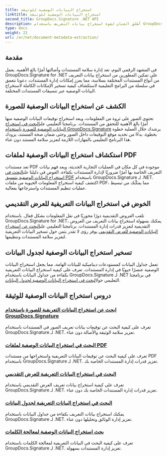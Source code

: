 ```yaml
---
title: استخراج البيانات الوصفية للوثيقة
linktitle: استخراج البيانات الوصفية للوثيقة
second_title: GroupDocs.Signature .NET API
description: أطلق العنان لقوة استخراج بيانات التعريف باستخدام GroupDocs.Signature لـ .NET. تعلم كيفية البحث عن البيانات التعريفية للمستندات واستخراجها بسهولة لتحسين الإدارة.
type: docs
weight: 22
url: /ar/net/document-metadata-extraction/
---
```


## مقدمة

في المشهد الرقمي اليوم، تعد إدارة سلامة المستندات وأصالتها أمرًا بالغ الأهمية. يعمل GroupDocs.Signature for .NET على تمكين المطورين من استخراج بيانات التعريف من أنواع المستندات المختلفة بسلاسة، مما يعزز إمكانات إدارة المستندات. دعونا نتعمق في سلسلة من البرامج التعليمية لاستكشاف كيفية تسخير الإمكانات الكاملة لاستخراج البيانات الوصفية عبر تنسيقات المستندات المختلفة.

## الكشف عن استخراج البيانات الوصفية للصورة
 تحتوي الصور على ثروة من المعلومات، ويعد استخراج توقيعات البيانات الوصفية منها أمرًا بالغ الأهمية للتحقق من المستندات. برنامجنا التعليمي على[البحث في استخراج البيانات الوصفية للصورة باستخدام GroupDocs.Signature](./search-image-metadata-extraction/) يرشدك خلال العملية خطوة بخطوة. بدءًا من تحديد موقع التوقيعات داخل الصور وحتى ضمان صحة المستند، يزودك هذا البرنامج التعليمي بالمهارات اللازمة لتعزيز سلامة المستند دون عناء.

## استكشاف استخراج البيانات الوصفية لملفات PDF
تعد مستندات PDF موجودة في كل مكان في العمليات التجارية الحديثة، ويعد فهم بيانات التعريف الخاصة بها أمرًا ضروريًا لإدارة المستندات بكفاءة. الغوص في دليلنا على[البحث في استخراج البيانات الوصفية بتنسيق PDF](./search-pdf-metadata-extraction/) باستخدام GroupDocs.Signature لـ .NET. اكتشف كيفية استخراج المعلومات الحيوية من ملفات PDF، مما يمكّنك من تبسيط عمليات تنظيم المستندات واسترجاعها بفعالية.

## الخوض في استخراج البيانات التعريفية للعرض التقديمي
 تلعب العروض التقديمية دورًا محوريًا في نقل المعلومات بشكل فعال. باستخدام GroupDocs.Signature for .NET، يمكنك بسهولة استخراج بيانات التعريف من العروض التقديمية لتعزيز قدرات إدارة المستندات. برنامجنا التعليمي على[البحث عن استخراج البيانات الوصفية للعرض التقديمي](./search-presentation-metadata-extraction/) يوفر رؤى لا تقدر بثمن حول تسخير البيانات التعريفية لتعزيز سلامة المستندات وتنظيمها.

## تسخير استخراج البيانات الوصفية لجدول البيانات
تعمل جداول البيانات كمستودعات ديناميكية للبيانات الهامة، مما يجعل استخراج البيانات الوصفية عنصرًا حيويًا في إدارة المستندات. تعرف على كيفية استخراج البيانات التعريفية بكفاءة من جداول البيانات باستخدام GroupDocs.Signature لـ .NET في برنامجنا التعليمي حول[البحث في استخراج البيانات الوصفية لجدول البيانات](./search-spreadsheet-metadata-extraction/). 

## دروس استخراج البيانات الوصفية للوثيقة
### [ابحث عن استخراج البيانات التعريفية للصورة باستخدام GroupDocs.Signature](./search-image-metadata-extraction/)
تعرف على كيفية البحث عن توقيعات بيانات تعريف الصور في المستندات باستخدام GroupDocs.Signature لـ .NET. تعزيز سلامة الوثيقة والأصالة دون عناء.
### [البحث في استخراج البيانات الوصفية لملفات PDF](./search-pdf-metadata-extraction/)
تعرف على كيفية البحث عن توقيعات البيانات التعريفية واستخراجها من مستندات PDF باستخدام GroupDocs.Signature لـ .NET. تعزيز قدرات إدارة المستندات الخاصة بك.
### [البحث في استخراج البيانات التعريفية للعرض التقديمي](./search-presentation-metadata-extraction/)
تعرف على كيفية استخراج بيانات تعريف العرض التقديمي باستخدام GroupDocs.Signature لـ .NET. تعزيز قدرات إدارة المستندات الخاصة بك دون عناء.
### [البحث في استخراج البيانات التعريفية لجدول البيانات](./search-spreadsheet-metadata-extraction/)
يمكنك استخراج بيانات التعريف بكفاءة من جداول البيانات باستخدام GroupDocs.Signature لـ .NET. تعزيز إدارة الوثائق وتحليلها دون عناء.
### [بحث استخراج البيانات الوصفية لمعالجة الكلمات](./search-word-processing-metadata-extraction/)
تعرف على كيفية البحث في البيانات التعريفية لمعالجة الكلمات باستخدام GroupDocs.Signature لـ .NET. تعزيز إدارة المستندات بسهولة.